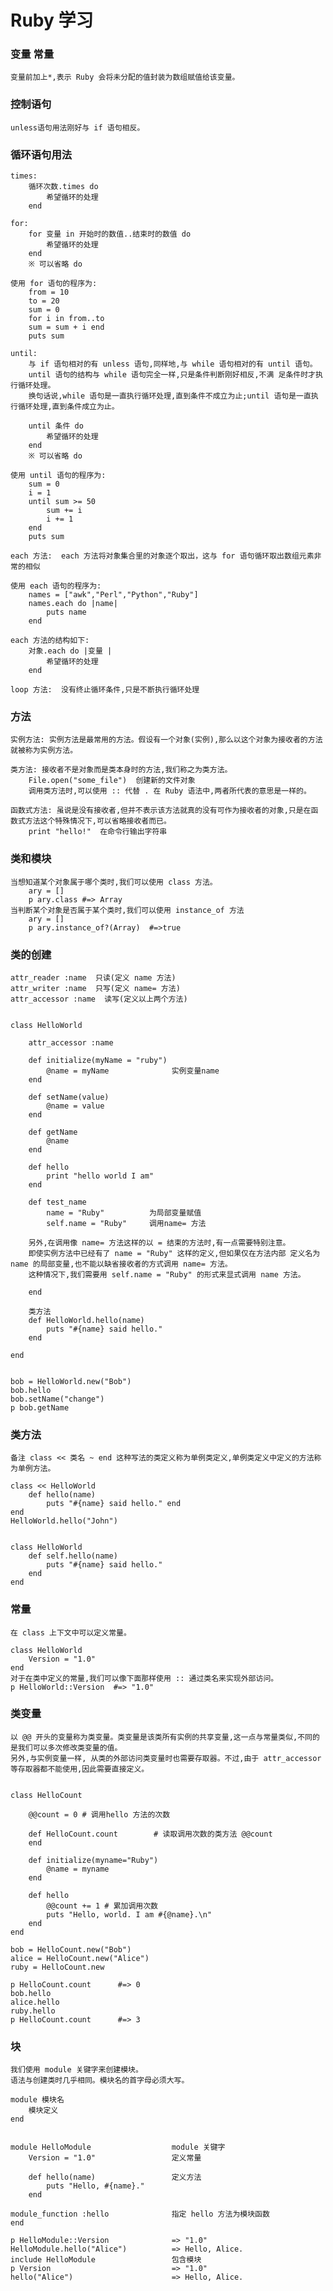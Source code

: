 # Ruby 学习

### 变量 常量
	变量前加上*,表示 Ruby 会将未分配的值封装为数组赋值给该变量。

### 控制语句
	unless语句用法刚好与 if 语句相反。

### 循环语句用法
	times:
		循环次数.times do         
			希望循环的处理 
		end

	for:
		for 变量 in 开始时的数值..结束时的数值 do  
			希望循环的处理
		end
		※ 可以省略 do

	使用 for 语句的程序为:
		from = 10
		to = 20
		sum = 0
		for i in from..to
		sum = sum + i end
		puts sum

	until:
		与 if 语句相对的有 unless 语句,同样地,与 while 语句相对的有 until 语句。
		until 语句的结构与 while 语句完全一样,只是条件判断刚好相反,不满 足条件时才执行循环处理。
		换句话说,while 语句是一直执行循环处理,直到条件不成立为止;until 语句是一直执行循环处理,直到条件成立为止。

		until 条件 do  
			希望循环的处理 
		end
		※ 可以省略 do

	使用 until 语句的程序为:
		sum = 0
		i = 1 
		until sum >= 50
			sum += i
			i += 1
		end
		puts sum

	each 方法:  each 方法将对象集合里的对象逐个取出，这与 for 语句循环取出数组元素非常的相似

	使用 each 语句的程序为:
		names = ["awk","Perl","Python","Ruby"] 
		names.each do |name|
			puts name 
		end

	each 方法的结构如下:
		对象.each do |变量 | 
			希望循环的处理 
		end

	loop 方法:  没有终止循环条件,只是不断执行循环处理


### 方法
	实例方法: 实例方法是最常用的方法。假设有一个对象(实例),那么以这个对象为接收者的方法就被称为实例方法。

	类方法: 接收者不是对象而是类本身时的方法,我们称之为类方法。
		File.open("some_file")  创建新的文件对象
		调用类方法时,可以使用 :: 代替 . 在 Ruby 语法中,两者所代表的意思是一样的。

	函数式方法: 虽说是没有接收者,但并不表示该方法就真的没有可作为接收者的对象,只是在函数式方法这个特殊情况下,可以省略接收者而已。
		print "hello!"  在命令行输出字符串

### 类和模块
	当想知道某个对象属于哪个类时,我们可以使用 class 方法。
		ary = []
		p ary.class #=> Array
	当判断某个对象是否属于某个类时,我们可以使用 instance_of 方法
		ary = []
		p ary.instance_of?(Array)  #=>true

### 类的创建
	attr_reader :name  只读(定义 name 方法)
	attr_writer :name  只写(定义 name= 方法)
	attr_accessor :name  读写(定义以上两个方法)


	class HelloWorld

		attr_accessor :name

		def initialize(myName = "ruby")
    		@name = myName				实例变量name 
  		end

  		def setName(value)
    		@name = value
  		end

  		def getName
    		@name
  		end

  		def hello
    		print "hello world I am"
  		end

  		def test_name
    		name = "Ruby"          为局部变量赋值
    		self.name = "Ruby"     调用name= 方法

    	另外,在调用像 name= 方法这样的以 = 结束的方法时,有一点需要特别注意。
    	即使实例方法中已经有了 name = "Ruby" 这样的定义,但如果仅在方法内部 定义名为 name 的局部变量,也不能以缺省接收者的方式调用 name= 方法。
    	这种情况下,我们需要用 self.name = "Ruby" 的形式来显式调用 name 方法。

		end

		类方法
		def HelloWorld.hello(name)
    		puts "#{name} said hello."
  		end

	end


	bob = HelloWorld.new("Bob")
	bob.hello
	bob.setName("change")
	p bob.getName

### 类方法
	备注 class << 类名 ~ end 这种写法的类定义称为单例类定义,单例类定义中定义的方法称为单例方法。

	class << HelloWorld 
		def hello(name)
			puts "#{name} said hello." end
	end
	HelloWorld.hello("John")


	class HelloWorld
		def self.hello(name)
			puts "#{name} said hello." 
		end
	end

### 常量
	在 class 上下文中可以定义常量。

	class HelloWorld 
		Version = "1.0"
	end
	对于在类中定义的常量,我们可以像下面那样使用 :: 通过类名来实现外部访问。
	p HelloWorld::Version  #=> "1.0"

### 类变量
	以 @@ 开头的变量称为类变量。类变量是该类所有实例的共享变量,这一点与常量类似,不同的是我们可以多次修改类变量的值。
	另外,与实例变量一样, 从类的外部访问类变量时也需要存取器。不过,由于 attr_accessor 等存取器都不能使用,因此需要直接定义。


	class HelloCount

		@@count = 0 # 调用hello 方法的次数

		def HelloCount.count 		# 读取调用次数的类方法 @@count
		end
                           
		def initialize(myname="Ruby") 
			@name = myname
		end

		def hello
			@@count += 1 # 累加调用次数
			puts "Hello, world. I am #{@name}.\n"
		end 
	end

	bob = HelloCount.new("Bob") 
	alice = HelloCount.new("Alice") 
	ruby = HelloCount.new

	p HelloCount.count      #=> 0
	bob.hello 
	alice.hello 
	ruby.hello
	p HelloCount.count      #=> 3

### 块
	我们使用 module 关键字来创建模块。
	语法与创建类时几乎相同。模块名的首字母必须大写。

	module 模块名  
		模块定义 
	end


	module HelloModule					module 关键字 
		Version = "1.0"					定义常量

		def hello(name)					定义方法
			puts "Hello, #{name}."
		end

	module_function :hello				指定 hello 方法为模块函数
	end

	p HelloModule::Version				=> "1.0"
	HelloModule.hello("Alice")			=> Hello, Alice.
	include HelloModule					包含模块
	p Version							=> "1.0"
	hello("Alice")						=> Hello, Alice.		

